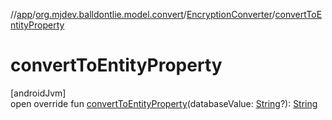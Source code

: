 //[app](../../../index.md)/[org.mjdev.balldontlie.model.convert](../index.md)/[EncryptionConverter](index.md)/[convertToEntityProperty](convert-to-entity-property.md)

# convertToEntityProperty

[androidJvm]\
open override fun [convertToEntityProperty](convert-to-entity-property.md)(databaseValue: [String](https://kotlinlang.org/api/latest/jvm/stdlib/kotlin/-string/index.html)?): [String](https://kotlinlang.org/api/latest/jvm/stdlib/kotlin/-string/index.html)
